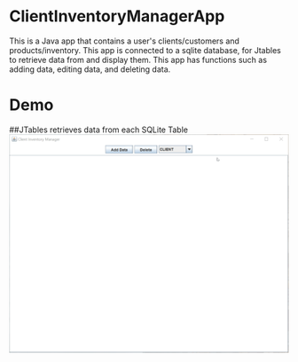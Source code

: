 # ClientInventoryManagerApp
This is a Java app that contains a user's clients/customers and products/inventory. 
This app is connected to a sqlite database, for Jtables to retrieve data from and display them.
This app has functions such as adding data, editing data, and deleting data.

# Demo

##JTables retrieves data from each SQLite Table
![JTables](/images/GetTable.gif)
